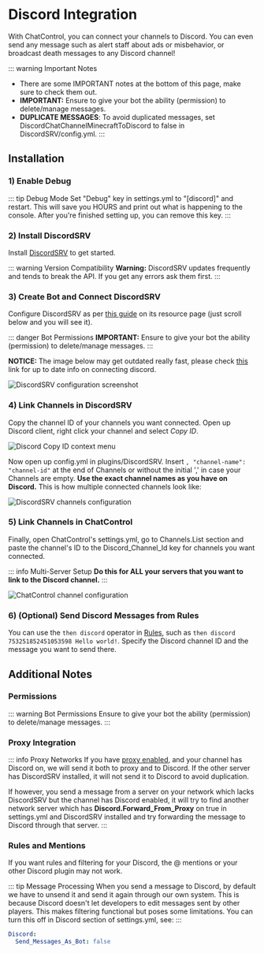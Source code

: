# Discord Integration

With ChatControl, you can connect your channels to Discord. You can even send any message such as alert staff about ads or misbehavior, or broadcast death messages to any Discord channel!

::: warning Important Notes
- There are some IMPORTANT notes at the bottom of this page, make sure to check them out.
- **IMPORTANT:** Ensure to give your bot the ability (permission) to delete/manage messages.
- **DUPLICATE MESSAGES**: To avoid duplicated messages, set DiscordChatChannelMinecraftToDiscord to false in DiscordSRV/config.yml.
:::

## Installation

### 1) Enable Debug

::: tip Debug Mode
Set "Debug" key in settings.yml to "[discord]" and restart. This will save you HOURS and print out what is happening to the console. After you're finished setting up, you can remove this key.
:::

### 2) Install DiscordSRV

Install [DiscordSRV](https://www.spigotmc.org/resources/discordsrv.18494/) to get started. 

::: warning Version Compatibility
**Warning:** DiscordSRV updates frequently and tends to break the API. If you get any errors ask them first.
:::

### 3) Create Bot and Connect DiscordSRV

Configure DiscordSRV as per [this guide](https://www.spigotmc.org/resources/discordsrv.18494/) on its resource page (just scroll below and you will see it).

::: danger Bot Permissions
**IMPORTANT:** Ensure to give your bot the ability (permission) to delete/manage messages.
:::

**NOTICE:** The image below may get outdated really fast, please check [this](https://www.spigotmc.org/resources/discordsrv.18494/) link for up to date info on connecting discord.

![DiscordSRV configuration screenshot](https://i.imgur.com/8eeEtFs.png)

### 4) Link Channels in DiscordSRV

Copy the channel ID of your channels you want connected. Open up Discord client, right click your channel and select _Copy ID_. 

![Discord Copy ID context menu](https://i.imgur.com/uZvFFYT.png)

Now open up config.yml in plugins/DiscordSRV. Insert `, "channel-name": "channel-id"` at the end of Channels or without the initial ',' in case your Channels are empty. **Use the exact channel names as you have on Discord.** This is how multiple connected channels look like:

![DiscordSRV channels configuration](https://i.imgur.com/JDCIaZY.png)

### 5) Link Channels in ChatControl

Finally, open ChatControl's settings.yml, go to Channels.List section and paste the channel's ID to the Discord_Channel_Id key for channels you want connected.

::: info Multi-Server Setup
**Do this for ALL your servers that you want to link to the Discord channel.**
:::

![ChatControl channel configuration](https://i.imgur.com/h6hAXxk.png)

### 6) (Optional) Send Discord Messages from Rules

You can use the `then discord` operator in [Rules](./rules), such as `then discord 753251852451053598 Hello world!`. Specify the Discord channel ID and the message you want to send there.

## Additional Notes

### Permissions
::: warning Bot Permissions
Ensure to give your bot the ability (permission) to delete/manage messages.
:::

### Proxy Integration
::: info Proxy Networks
If you have [proxy enabled](./proxy), and your channel has Discord on, we will send it both to proxy and to Discord. If the other server has DiscordSRV installed, it will not send it to Discord to avoid duplication.

If however, you send a message from a server on your network which lacks DiscordSRV but the channel has Discord enabled, it will try to find another network server which has **Discord.Forward_From_Proxy** on true in settings.yml and DiscordSRV installed and try forwarding the message to Discord through that server.
:::

### Rules and Mentions

If you want rules and filtering for your Discord, the @ mentions or your other Discord plugin may not work.

::: tip Message Processing
When you send a message to Discord, by default we have to unsend it and send it again through our own system. This is because Discord doesn't let developers to edit messages sent by other players. This makes filtering functional but poses some limitations. You can turn this off in Discord section of settings.yml, see:
:::

```yaml
Discord:
  Send_Messages_As_Bot: false
```